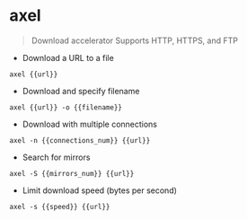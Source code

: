 # axel

> Download accelerator
> Supports HTTP, HTTPS, and FTP

- Download a URL to a file

`axel {{url}}`

- Download and specify filename

`axel {{url}} -o {{filename}}`

- Download with multiple connections

`axel -n {{connections_num}} {{url}}`

- Search for mirrors

`axel -S {{mirrors_num}} {{url}}`

- Limit download speed (bytes per second)

`axel -s {{speed}} {{url}}`
